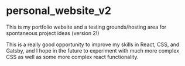 # personal_website_v2
This is my portfolio website and a testing grounds/hosting area for spontaneous project ideas (version 2!)

This is a really good opportunity to improve my skills in React, CSS, and Gatsby, and I hope in the future to experiment with much more complex CSS as well as some more complex react functionality.
